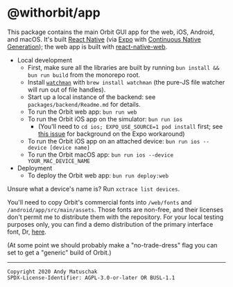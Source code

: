 # @withorbit/app

This package contains the main Orbit GUI app for the web, iOS, Android, and macOS. It's built [React Native](https://reactnative.dev) (via [Expo](https://docs.expo.io) with [Continuous Native Generation](https://docs.expo.dev/workflow/continuous-native-generation/)); the web app is built with [react-native-web](https://github.com/necolas/react-native-web).

* Local development
    * First, make sure all the libraries are built by running `bun install && bun run build` from the monorepo root.
    * Install [`watchman`](https://facebook.github.io/watchman/docs/nodejs.html) with `brew install watchman` (the pure-JS file watcher will run out of file handles).
    * Start up a local instance of the backend: see `packages/backend/Readme.md` for details.
    * To run the Orbit web app: `bun run web`
    * To run the Orbit iOS app on the simulator: `bun run ios`
       * (You'll need to `cd ios; EXPO_USE_SOURCE=1 pod install` first; see [this issue](https://github.com/expo/expo/issues/12040) for background on the Expo workaround)
    * To run the Orbit iOS app on an attached device: `bun run ios --device [device name]`
    * To run the Orbit macOS app: `bun run ios --device YOUR_MAC_DEVICE_NAME`
* Deployment
    * To deploy the Orbit web app: `bun run deploy:web`

Unsure what a device's name is? Run `xctrace list devices`.

You'll need to copy Orbit's commercial fonts into `/web/fonts` and `/android/app/src/main/assets`. Those fonts are non-free, and their licenses don't permit me to distribute them with the repository. For your local testing purposes only, you can find a demo distribution of the primary interface font, Dr, [here](https://www.productiontype.com/family/dr).

(At some point we should probably make a "no-trade-dress" flag you can set to get a "generic" build of Orbit.)

---

```
Copyright 2020 Andy Matuschak
SPDX-License-Identifier: AGPL-3.0-or-later OR BUSL-1.1
```
